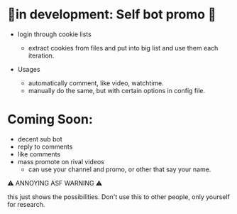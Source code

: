 # 🎉in development: Self bot promo 🎉
- login through cookie lists
  - extract cookies from files and put into big list and use them each iteration.

- Usages
  - automatically comment, like video, watchtime.
  - manually do the same, but with certain options in config file.

# Coming Soon:
- decent sub bot
- reply to comments
- like comments
- mass promote on rival videos
    - can use your channel and promo, or other that say your name.




⚠️ ANNOYING ASF WARNING ⚠️

this just shows the possibilities. Don't use this to other people, only yourself for research.
